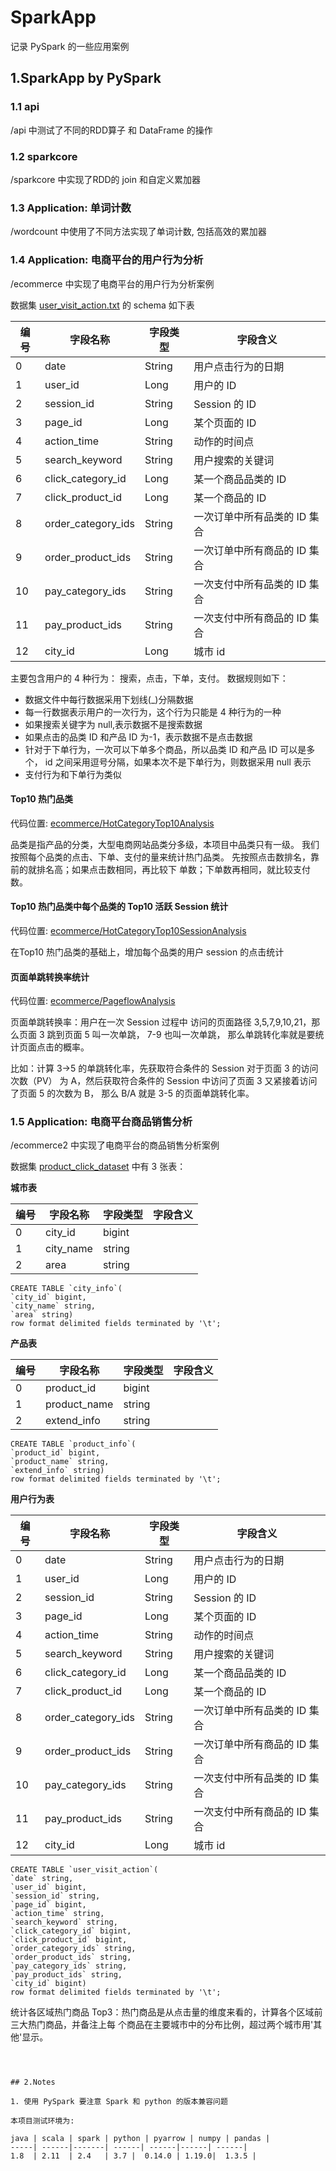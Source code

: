 
# SparkApp

记录 PySpark 的一些应用案例

## 1.SparkApp by PySpark

### 1.1 api

/api 中测试了不同的RDD算子 和 DataFrame 的操作 

### 1.2 sparkcore

/sparkcore 中实现了RDD的 join 和自定义累加器

### 1.3 Application: 单词计数

/wordcount 中使用了不同方法实现了单词计数, 包括高效的累加器

### 1.4 Application: 电商平台的用户行为分析

/ecommerce 中实现了电商平台的用户行为分析案例

数据集 [user_visit_action.txt](data/user_visit_action.txt) 的 schema 如下表

|  编号   | 字段名称  | 字段类型  |字段含义  |
|  ----  | ----  | ----  |----  |
| 0 | date | String | 用户点击行为的日期 |
| 1 | user_id | Long | 用户的 ID| 
| 2 | session_id | String | Session 的 ID| 
| 3 | page_id | Long | 某个页面的 ID| 
| 4 | action_time|  String|  动作的时间点| 
| 5 | search_keyword|  String|  用户搜索的关键词| 
| 6 | click_category_id | Long|  某一个商品品类的 ID| 
| 7 | click_product_id|  Long | 某一个商品的 ID| 
| 8 | order_category_ids|  String|  一次订单中所有品类的 ID 集合| 
| 9 |  order_product_ids|  String|  一次订单中所有商品的 ID 集合| 
| 10|  pay_category_ids|  String|  一次支付中所有品类的 ID 集合| 
| 11| pay_product_ids|  String|  一次支付中所有商品的 ID 集合| 
| 12|  city_id|  Long|  城市 id| 


主要包含用户的 4 种行为： 搜索，点击，下单，支付。
数据规则如下：

* 数据文件中每行数据采用下划线(_)分隔数据
* 每一行数据表示用户的一次行为，这个行为只能是 4 种行为的一种
* 如果搜索关键字为 null,表示数据不是搜索数据
* 如果点击的品类 ID 和产品 ID 为-1，表示数据不是点击数据
* 针对于下单行为，一次可以下单多个商品，所以品类 ID 和产品 ID 可以是多个， id 之间采用逗号分隔，如果本次不是下单行为，则数据采用 null 表示
* 支付行为和下单行为类似


####  Top10 热门品类

代码位置: [ecommerce/HotCategoryTop10Analysis](ecommerce/HotCategoryTop10Analysis.py)

品类是指产品的分类，大型电商网站品类分多级，本项目中品类只有一级。
我们按照每个品类的点击、下单、支付的量来统计热门品类。
先按照点击数排名，靠前的就排名高；如果点击数相同，再比较下
单数；下单数再相同，就比较支付数。

####  Top10 热门品类中每个品类的 Top10 活跃 Session 统计

代码位置: [ecommerce/HotCategoryTop10SessionAnalysis](ecommerce/HotCategoryTop10SessionAnalysis.py)

在Top10 热门品类的基础上，增加每个品类的用户 session 的点击统计

####  页面单跳转换率统计

代码位置: [ecommerce/PageflowAnalysis](ecommerce/PageflowAnalysis.py)

页面单跳转换率：用户在一次 Session 过程中
访问的页面路径 3,5,7,9,10,21，那么页面 3 跳到页面 5 叫一次单跳， 7-9 也叫一次单跳，
那么单跳转化率就是要统计页面点击的概率。

比如：计算 3->5 的单跳转化率，先获取符合条件的 Session 对于页面 3 的访问次数（PV）
为 A，然后获取符合条件的 Session 中访问了页面 3 又紧接着访问了页面 5 的次数为 B，
那么 B/A 就是 3-5 的页面单跳转化率。

### 1.5 Application: 电商平台商品销售分析

/ecommerce2 中实现了电商平台的商品销售分析案例

数据集 [product_click_dataset](data/product_click_dataset) 中有 3 张表： 

**城市表**

| 编号 | 字段名称 | 字段类型 |字段含义  |
| ---- | ----   | ---- |----  |
| 0 | city_id | bigint |  |
| 1 | city_name | string |  |
| 2 | area | string |  |

```
CREATE TABLE `city_info`(
`city_id` bigint,
`city_name` string,
`area` string)
row format delimited fields terminated by '\t';

```

**产品表**

| 编号 | 字段名称 | 字段类型 |字段含义  |
| ---- | ----   | ---- |----  |
| 0 | product_id | bigint |  |
| 1 | product_name | string |  |
| 2 | extend_info | string |  |

```
CREATE TABLE `product_info`(
`product_id` bigint,
`product_name` string,
`extend_info` string)
row format delimited fields terminated by '\t';

```

**用户行为表**

|  编号   | 字段名称  | 字段类型  |字段含义  |
|  ----  | ----  | ----  |----  |
| 0 | date | String | 用户点击行为的日期 |
| 1 | user_id | Long | 用户的 ID| 
| 2 | session_id | String | Session 的 ID| 
| 3 | page_id | Long | 某个页面的 ID| 
| 4 | action_time|  String|  动作的时间点| 
| 5 | search_keyword|  String|  用户搜索的关键词| 
| 6 | click_category_id | Long|  某一个商品品类的 ID| 
| 7 | click_product_id|  Long | 某一个商品的 ID| 
| 8 | order_category_ids|  String|  一次订单中所有品类的 ID 集合| 
| 9 |  order_product_ids|  String|  一次订单中所有商品的 ID 集合| 
| 10|  pay_category_ids|  String|  一次支付中所有品类的 ID 集合| 
| 11| pay_product_ids|  String|  一次支付中所有商品的 ID 集合| 
| 12|  city_id|  Long|  城市 id| 

```
CREATE TABLE `user_visit_action`(
`date` string,
`user_id` bigint,
`session_id` string,
`page_id` bigint,
`action_time` string,
`search_keyword` string,
`click_category_id` bigint,
`click_product_id` bigint,
`order_category_ids` string,
`order_product_ids` string,
`pay_category_ids` string,
`pay_product_ids` string,
`city_id` bigint)
row format delimited fields terminated by '\t';

```

统计各区域热门商品 Top3：热门商品是从点击量的维度来看的，计算各个区域前三大热门商品，并备注上每
个商品在主要城市中的分布比例，超过两个城市用'其他'显示。

~~~~



## 2.Notes

1. 使用 PySpark 要注意 Spark 和 python 的版本兼容问题

本项目测试环境为:

java | scala | spark | python | pyarrow | numpy | pandas |     
-----| ------|-------| ------| ------|------| ------|
1.8  | 2.11  | 2.4   | 3.7 |  0.14.0 | 1.19.0|  1.3.5 |





